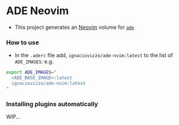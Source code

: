 # ADE Neovim

- This project generates an [Neovim](https://neovim.io/) volume for [`ade`](https://gitlab.com/ApexAI/ade-cli)

### How to use

- In the `.aderc` file add, `ignaciovizzo/ade-nvim:latest` to the list of `ADE_IMAGES`: e.g.

```sh
export ADE_IMAGES="
  <ADE_BASE_IMAGE>:latest
  ignaciovizzo/ade-nvim:latest
"
```

### Installing plugins automatically

WIP...
